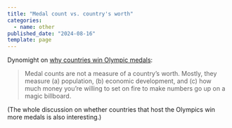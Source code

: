 ```yaml
---
title: "Medal count vs. country's worth"
categories:
  - name: other
published_date: "2024-08-16"
template: page
---
```


Dynomight on [why countries win Olympic medals](https://dynomight.net/olympics/):

> Medal counts are not a measure of a country’s worth. Mostly, they measure (a) population, (b) economic development, and (c) how much money you’re willing to set on fire to make numbers go up on a magic billboard.

(The whole discussion on whether countries that host the Olympics win more medals is also interesting.)
